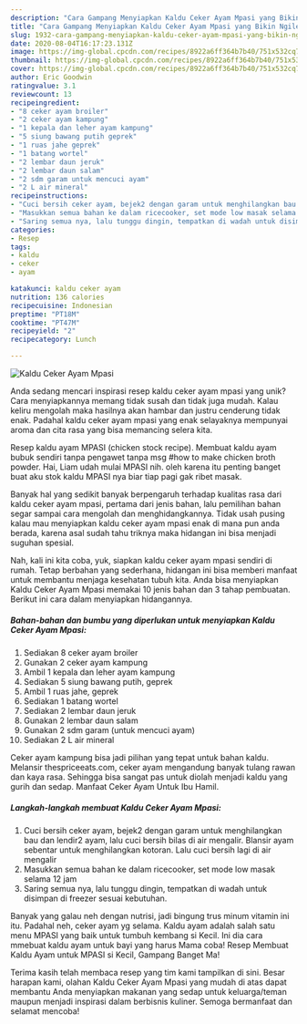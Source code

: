 ```yaml
---
description: "Cara Gampang Menyiapkan Kaldu Ceker Ayam Mpasi yang Bikin Ngiler"
title: "Cara Gampang Menyiapkan Kaldu Ceker Ayam Mpasi yang Bikin Ngiler"
slug: 1932-cara-gampang-menyiapkan-kaldu-ceker-ayam-mpasi-yang-bikin-ngiler
date: 2020-08-04T16:17:23.131Z
image: https://img-global.cpcdn.com/recipes/8922a6ff364b7b40/751x532cq70/kaldu-ceker-ayam-mpasi-foto-resep-utama.jpg
thumbnail: https://img-global.cpcdn.com/recipes/8922a6ff364b7b40/751x532cq70/kaldu-ceker-ayam-mpasi-foto-resep-utama.jpg
cover: https://img-global.cpcdn.com/recipes/8922a6ff364b7b40/751x532cq70/kaldu-ceker-ayam-mpasi-foto-resep-utama.jpg
author: Eric Goodwin
ratingvalue: 3.1
reviewcount: 13
recipeingredient:
- "8 ceker ayam broiler"
- "2 ceker ayam kampung"
- "1 kepala dan leher ayam kampung"
- "5 siung bawang putih geprek"
- "1 ruas jahe geprek"
- "1 batang wortel"
- "2 lembar daun jeruk"
- "2 lembar daun salam"
- "2 sdm garam untuk mencuci ayam"
- "2 L air mineral"
recipeinstructions:
- "Cuci bersih ceker ayam, bejek2 dengan garam untuk menghilangkan bau dan lendir2 ayam, lalu cuci bersih bilas di air mengalir. Blansir ayam sebentar untuk menghilangkan kotoran. Lalu cuci bersih lagi di air mengalir"
- "Masukkan semua bahan ke dalam ricecooker, set mode low masak selama 12 jam"
- "Saring semua nya, lalu tunggu dingin, tempatkan di wadah untuk disimpan di freezer sesuai kebutuhan."
categories:
- Resep
tags:
- kaldu
- ceker
- ayam

katakunci: kaldu ceker ayam 
nutrition: 136 calories
recipecuisine: Indonesian
preptime: "PT18M"
cooktime: "PT47M"
recipeyield: "2"
recipecategory: Lunch

---
```



![Kaldu Ceker Ayam Mpasi](https://img-global.cpcdn.com/recipes/8922a6ff364b7b40/751x532cq70/kaldu-ceker-ayam-mpasi-foto-resep-utama.jpg)

Anda sedang mencari inspirasi resep kaldu ceker ayam mpasi yang unik? Cara menyiapkannya memang tidak susah dan tidak juga mudah. Kalau keliru mengolah maka hasilnya akan hambar dan justru cenderung tidak enak. Padahal kaldu ceker ayam mpasi yang enak selayaknya mempunyai aroma dan cita rasa yang bisa memancing selera kita.

Resep kaldu ayam MPASI (chicken stock recipe). Membuat kaldu ayam bubuk sendiri tanpa pengawet tanpa msg #how to make chicken broth powder. Hai, Liam udah mulai MPASI nih. oleh karena itu penting banget buat aku stok kaldu MPASI nya biar tiap pagi gak ribet masak.

Banyak hal yang sedikit banyak berpengaruh terhadap kualitas rasa dari kaldu ceker ayam mpasi, pertama dari jenis bahan, lalu pemilihan bahan segar sampai cara mengolah dan menghidangkannya. Tidak usah pusing kalau mau menyiapkan kaldu ceker ayam mpasi enak di mana pun anda berada, karena asal sudah tahu triknya maka hidangan ini bisa menjadi suguhan spesial.


Nah, kali ini kita coba, yuk, siapkan kaldu ceker ayam mpasi sendiri di rumah. Tetap berbahan yang sederhana, hidangan ini bisa memberi manfaat untuk membantu menjaga kesehatan tubuh kita. Anda bisa menyiapkan Kaldu Ceker Ayam Mpasi memakai 10 jenis bahan dan 3 tahap pembuatan. Berikut ini cara dalam menyiapkan hidangannya.

<!--inarticleads1-->

##### Bahan-bahan dan bumbu yang diperlukan untuk menyiapkan Kaldu Ceker Ayam Mpasi:

1. Sediakan 8 ceker ayam broiler
1. Gunakan 2 ceker ayam kampung
1. Ambil 1 kepala dan leher ayam kampung
1. Sediakan 5 siung bawang putih, geprek
1. Ambil 1 ruas jahe, geprek
1. Sediakan 1 batang wortel
1. Sediakan 2 lembar daun jeruk
1. Gunakan 2 lembar daun salam
1. Gunakan 2 sdm garam (untuk mencuci ayam)
1. Sediakan 2 L air mineral


Ceker ayam kampung bisa jadi pilihan yang tepat untuk bahan kaldu. Melansir thespriceeats.com, ceker ayam mengandung banyak tulang rawan dan kaya rasa. Sehingga bisa sangat pas untuk diolah menjadi kaldu yang gurih dan sedap. Manfaat Ceker Ayam Untuk Ibu Hamil. 

<!--inarticleads2-->

##### Langkah-langkah membuat Kaldu Ceker Ayam Mpasi:

1. Cuci bersih ceker ayam, bejek2 dengan garam untuk menghilangkan bau dan lendir2 ayam, lalu cuci bersih bilas di air mengalir. Blansir ayam sebentar untuk menghilangkan kotoran. Lalu cuci bersih lagi di air mengalir
1. Masukkan semua bahan ke dalam ricecooker, set mode low masak selama 12 jam
1. Saring semua nya, lalu tunggu dingin, tempatkan di wadah untuk disimpan di freezer sesuai kebutuhan.


Banyak yang galau neh dengan nutrisi, jadi bingung trus minum vitamin ini itu. Padahal neh, ceker ayam yg selama. Kaldu ayam adalah salah satu menu MPASI yang baik untuk tumbuh kembang si Kecil. Ini dia cara mmebuat kaldu ayam untuk bayi yang harus Mama coba! Resep Membuat Kaldu Ayam untuk MPASI si Kecil, Gampang Banget Ma! 

Terima kasih telah membaca resep yang tim kami tampilkan di sini. Besar harapan kami, olahan Kaldu Ceker Ayam Mpasi yang mudah di atas dapat membantu Anda menyiapkan makanan yang sedap untuk keluarga/teman maupun menjadi inspirasi dalam berbisnis kuliner. Semoga bermanfaat dan selamat mencoba!
